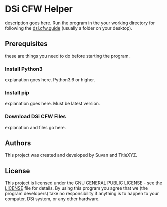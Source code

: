 # DSi CFW Helper
description goes here. Run the program in the your working directory for following the [dsi.cfw.guide](http://dsi.cfw.guide) (usually a folder on your desktop). 
## Prerequisites
these are things you need to do before starting the program.
### Install Python3
explanation goes here. Python3.6 or higher.
### Install pip
explanation goes here. Must be latest version.
### Download DSi CFW Files
explanation and files go here.
## Authors
This project was created and developed by Suvan and TitleXYZ.
## License
This project is licensed under the GNU GENERAL PUBLIC LICENSE - see the [LICENSE](LICENSE) file for details.
By using this program you agree that we (the program developers) take no responsibility if anything is to happen to your computer, DSi system, or any other hardware. 

